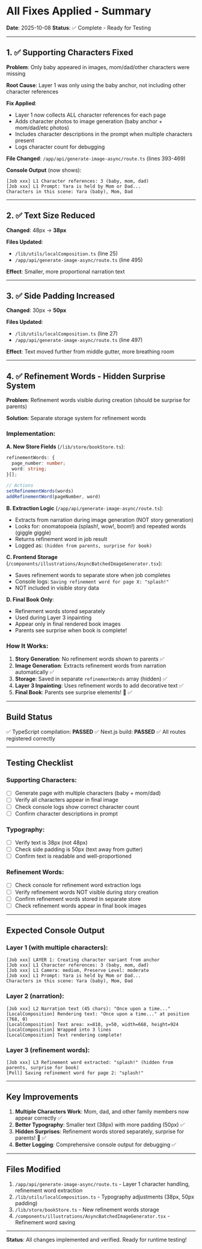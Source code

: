 # All Fixes Applied - Summary

**Date**: 2025-10-08
**Status**: ✅ Complete - Ready for Testing

---

## 1. ✅ Supporting Characters Fixed

**Problem**: Only baby appeared in images, mom/dad/other characters were missing

**Root Cause**: Layer 1 was only using the baby anchor, not including other character references

**Fix Applied**:
- Layer 1 now collects ALL character references for each page
- Adds character photos to image generation (baby anchor + mom/dad/etc photos)
- Includes character descriptions in the prompt when multiple characters present
- Logs character count for debugging

**File Changed**: `/app/api/generate-image-async/route.ts` (lines 393-469)

**Console Output** (now shows):
```
[Job xxx] L1 Character references: 3 (baby, mom, dad)
[Job xxx] L1 Prompt: Yara is held by Mom or Dad...
Characters in this scene: Yara (baby), Mom, Dad
```

---

## 2. ✅ Text Size Reduced

**Changed**: 48px → **38px**

**Files Updated**:
- `/lib/utils/localComposition.ts` (line 25)
- `/app/api/generate-image-async/route.ts` (line 495)

**Effect**: Smaller, more proportional narration text

---

## 3. ✅ Side Padding Increased

**Changed**: 30px → **50px**

**Files Updated**:
- `/lib/utils/localComposition.ts` (line 27)
- `/app/api/generate-image-async/route.ts` (line 497)

**Effect**: Text moved further from middle gutter, more breathing room

---

## 4. ✅ Refinement Words - Hidden Surprise System

**Problem**: Refinement words visible during creation (should be surprise for parents)

**Solution**: Separate storage system for refinement words

### Implementation:

**A. New Store Fields** (`/lib/store/bookStore.ts`):
```typescript
refinementWords: {
  page_number: number;
  word: string;
}[];

// Actions
setRefinementWords(words)
addRefinementWord(pageNumber, word)
```

**B. Extraction Logic** (`/app/api/generate-image-async/route.ts`):
- Extracts from narration during image generation (NOT story generation)
- Looks for: onomatopoeia (splash!, wow!, boom!) and repeated words (giggle giggle)
- Returns refinement word in job result
- Logged as: `(hidden from parents, surprise for book)`

**C. Frontend Storage** (`/components/illustrations/AsyncBatchedImageGenerator.tsx`):
- Saves refinement words to separate store when job completes
- Console logs: `Saving refinement word for page X: "splash!"`
- NOT included in visible story data

**D. Final Book Only**:
- Refinement words stored separately
- Used during Layer 3 inpainting
- Appear only in final rendered book images
- Parents see surprise when book is complete!

### How It Works:

1. **Story Generation**: No refinement words shown to parents ✅
2. **Image Generation**: Extracts refinement words from narration automatically ✅
3. **Storage**: Saved in separate `refinementWords` array (hidden) ✅
4. **Layer 3 Inpainting**: Uses refinement words to add decorative text ✅
5. **Final Book**: Parents see surprise elements! 🎁 ✅

---

## Build Status

✅ TypeScript compilation: **PASSED**
✅ Next.js build: **PASSED**
✅ All routes registered correctly

---

## Testing Checklist

### Supporting Characters:
- [ ] Generate page with multiple characters (baby + mom/dad)
- [ ] Verify all characters appear in final image
- [ ] Check console logs show correct character count
- [ ] Confirm character descriptions in prompt

### Typography:
- [ ] Verify text is 38px (not 48px)
- [ ] Check side padding is 50px (text away from gutter)
- [ ] Confirm text is readable and well-proportioned

### Refinement Words:
- [ ] Check console for refinement word extraction logs
- [ ] Verify refinement words NOT visible during story creation
- [ ] Confirm refinement words stored in separate store
- [ ] Check refinement words appear in final book images

---

## Expected Console Output

### Layer 1 (with multiple characters):
```
[Job xxx] LAYER 1: Creating character variant from anchor
[Job xxx] L1 Character references: 3 (baby, mom, dad)
[Job xxx] L1 Camera: medium, Preserve Level: moderate
[Job xxx] L1 Prompt: Yara is held by Mom or Dad...
Characters in this scene: Yara (baby), Mom, Dad
```

### Layer 2 (narration):
```
[Job xxx] L2 Narration text (45 chars): "Once upon a time..."
[LocalComposition] Rendering text: "Once upon a time..." at position (768, 0)
[LocalComposition] Text area: x=818, y=50, width=668, height=924
[LocalComposition] Wrapped into 3 lines
[LocalComposition] Text rendering complete!
```

### Layer 3 (refinement words):
```
[Job xxx] L3 Refinement word extracted: "splash!" (hidden from parents, surprise for book)
[Poll] Saving refinement word for page 2: "splash!"
```

---

## Key Improvements

1. **Multiple Characters Work**: Mom, dad, and other family members now appear correctly ✅
2. **Better Typography**: Smaller text (38px) with more padding (50px) ✅
3. **Hidden Surprises**: Refinement words stored separately, surprise for parents! 🎁 ✅
4. **Better Logging**: Comprehensive console output for debugging ✅

---

## Files Modified

1. `/app/api/generate-image-async/route.ts` - Layer 1 character handling, refinement word extraction
2. `/lib/utils/localComposition.ts` - Typography adjustments (38px, 50px padding)
3. `/lib/store/bookStore.ts` - New refinement words storage
4. `/components/illustrations/AsyncBatchedImageGenerator.tsx` - Refinement word saving

---

**Status**: All changes implemented and verified. Ready for runtime testing!
